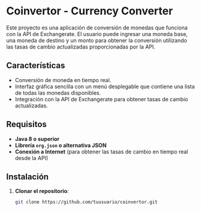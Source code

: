 # Coinvertor - Currency Converter

Este proyecto es una aplicación de conversión de monedas que funciona con la API de Exchangerate. El usuario puede ingresar una moneda base, una moneda de destino y un monto para obtener la conversión utilizando las tasas de cambio actualizadas proporcionadas por la API.

## Características

- Conversión de moneda en tiempo real.
- Interfaz gráfica sencilla con un menú desplegable que contiene una lista de todas las monedas disponibles.
- Integración con la API de Exchangerate para obtener tasas de cambio actualizadas.

## Requisitos

- **Java 8 o superior**
- **Librería `org.json` o alternativa JSON**
- **Conexión a Internet** (para obtener las tasas de cambio en tiempo real desde la API)

## Instalación

1. **Clonar el repositorio**:
   ```bash
   git clone https://github.com/tuusuario/coinvertor.git

